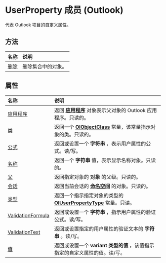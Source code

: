 
# UserProperty 成员 (Outlook)


代表 Outlook 项目的自定义属性。


## 方法



|**名称**|**说明**|
|:-----|:-----|
|[删除](6b1da165-f3d9-0a44-4582-3b468896a911.md)|删除集合中的对象。|

## 属性



|**名称**|**说明**|
|:-----|:-----|
|[应用程序](8796ad9a-dc97-72b4-9bcf-14cb9196335a.md)|返回 **[应用程序](797003e7-ecd1-eccb-eaaf-32d6ddde8348.md)** 对象表示父对象的 Outlook 应用程序。只读的。|
|[类](06f17b5f-0d42-6f7e-637c-5754a74aea9c.md)|返回一个 **[OlObjectClass](33d724b3-df3c-2a7f-a80f-93b66d96f588.md)** 常量，该常量指示对象的类。只读的。|
|[公式](91d2a104-8a93-a1e3-f31a-a0351153496d.md)|返回或设置一个 **字符串** ，表示用户属性的公式。读/写。|
|[名称](7587062a-9cac-ed81-90a6-f1f0f089e757.md)|返回一个 **字符串** 值，表示显示名称对象。只读的。|
|[父](8d584074-d3b0-ecbd-430e-afa083369773.md)|返回指定对象的 **对象** 的父级。只读的。|
|[会话](181d0aad-9b03-9cce-b6dd-33a290d57ee9.md)|返回当前会话的 **[命名空间](f0dcaa19-07f5-5d42-a3bf-2e42b7885644.md)** 的对象。只读的。|
|[类型](d1eea53e-c46d-8dad-94cd-9338091b4ffd.md)|返回一个指示指定对象的类型的  **[OlUserPropertyType](24a4517a-3e6c-67be-33a3-fc9c2fb3f1d1.md)** 常量。只读。|
|[ValidationFormula](1420a7d9-2d10-ea1a-a893-e573f93919ad.md)|返回或设置一个 **字符串** ，指示用户属性的验证公式。读/写。|
|[ValidationText](f2defd65-2c48-a24a-8cdc-a05b752cde53.md)|返回或设置指定的用户属性的验证文本的 **字符串** 。读/写。|
|[值](9f313262-ffd4-3245-f516-bc2d62d6f33a.md)|返回或设置一个 **variant 类型的值** ，该值指示指定的自定义属性的值。读/写。|
